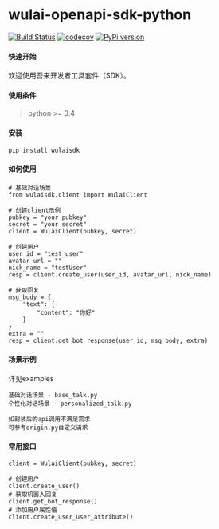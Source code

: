 # wulai-openapi-sdk-python
[![Build Status](https://travis-ci.org/laiye-ai/wulai-openapi-sdk-python.svg?branch=master)](https://travis-ci.org/laiye-ai/wulai-openapi-sdk-python)
[![codecov](https://codecov.io/gh/laiye-ai/wulai-openapi-sdk-python/branch/master/graph/badge.svg)](https://codecov.io/gh/laiye-ai/wulai-openapi-sdk-python)
[![PyPi version](https://pypip.in/v/wulaisdk/badge.png)](https://crate.io/packages/$REPO/)


#### 快速开始
欢迎使用吾来开发者工具套件（SDK）。


#### 使用条件
> python >= 3.4


#### 安装
`pip install wulaisdk`


#### 如何使用
```
# 基础对话场景
from wulaisdk.client import WulaiClient

# 创建client示例
pubkey = "your pubkey"
secret = "your secret"
client = WulaiClient(pubkey, secret)

# 创建用户
user_id = "test_user"
avatar_url = ""
nick_name = "testUser"
resp = client.create_user(user_id, avatar_url, nick_name)

# 获取回复
msg_body = {
    "text": {
        "content": "你好"
    }
}
extra = ""
resp = client.get_bot_response(user_id, msg_body, extra)
```

#### 场景示例
详见examples
```
基础对话场景 - base_talk.py
个性化对话场景 - personalized_talk.py

如封装后的api调用不满足需求
可参考origin.py自定义请求
```


#### 常用接口
```
client = WulaiClient(pubkey, secret)

# 创建用户
client.create_user()
# 获取机器人回复
client.get_bot_response()
# 添加用户属性值
client.create_user_user_attribute()

```